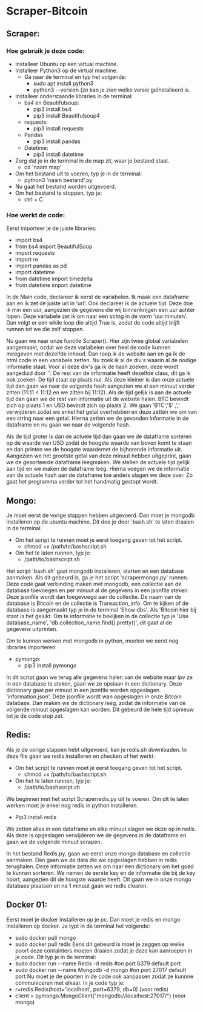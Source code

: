 # Scraper-Bitcoin
## Scraper:

### Hoe gebruik je deze code:
- Installeer Ubuntu op een virtual machine.
- Installeer Python3 op de virtual machine.
  - Ga naar de terminal en typ het volgende:
    - sudo apt install python3
    - python3 --version (zo kan je zien welke versie geïnstalleerd is.
- Installeer onderstaande libraries in de terminal:
  - bs4 en Beautifulsoup:
    - pip3 install bs4
    - pip3 install Beautifulsoup4
  - requests:
    - pip3 install requests
  - Pandas
    - pip3 install pandas
  - Datetime:
    - pip3 install datetime
 - Zorg dat je in de terminal in de map zit, waar je bestand staat.
    - cd 'naam map'
 - Om het bestand uit te voeren, typ je in de terminal:
    - python3 'naam bestand'.py
 - Nu gaat het bestand worden uitgevoerd.
 - Om het bestand te stoppen, typ je:
    -  ctrl + C

### Hoe werkt de code:
Eerst importeer je de juiste libraries:
  - import bs4
  - from bs4 import BeautifulSoup
  - import requests
  - import re
  - import pandas as pd
  - import datetime
  - from datetime import timedelta
  - from datetime import datetime

In de Main code, declareer ik eerst de variabelen. Ik maak een dataframe aan en ik zet de juiste url in 'url'. Ook declareer ik de actuele tijd. Deze doe ik min een uur, aangezien de gegevens die wij binnenkrijgen een uur achter lopen. Deze variabele zet ik om naar een string in de vorm 'uur:minuten'. Dan volgt er een while loop die altijd True is, zodat de code altijd blijft runnen tot we die zelf stoppen.

Nu gaan we naar onze functie Scraper(). Hier zijn twee global variabelen aangemaakt, ozdat we deze variabelen over heel de code kunnen meegeven met dezelfde inhoud. Dan roep ik de website aan en ga ik de html code in een variabele zetten. Nu zoek ik al de div's waarin al de nodige informatie staat. Voor al deze div's ga ik de hash zoeken, deze wordt aangeduid door '<a>'. De rest van de informatie heeft dezelfde class, dit ga ik ook zoeken. De tijd staat op plaats nul. Als deze kleiner is dan onze actuele tijd dan gaan we naar de volgende hash aangezien we al een minuut verder zitten (11:11 < 11:12 en we zitten bij 11:12). Als de tijd gelijk is aan de actuele tijd dan gaan we de rest van informatie uit de website halen. BTC bevindt zich op plaats 1 en USD bevindt zich op plaats 2. We gaan 'BTC','$' ,',' verwijderen zodat we enkel het getal overhebben en deze zetten we om van een string naar een getal. Hierna zetten we de gevonden informatie in de dataframe en nu gaan we naar de volgende hash.

Als de tijd groter is dan de actuele tijd dan gaan we de dataframe sorteren op de waarde van USD zodat de hoogste waarde van boven komt te staan en dan printen we de hoogste waardemet de bijhorende informatie uit. Aangezien we het grootste getal van deze minuut hebben uitgeprint, gaan we de gesorteerde dataframe leegmaken. We stellen de actuele tijd gelijk aan tijd en we maken de dataframe leeg. Hierna voegen we de informatie van de actuele hash aan de dataframe toe anders slagen we deze over. Zo gaat het programma verder tot het handmatig gestopt wordt.

## Mongo:

Je moet eerst de vorige stappen hebben uitgevoerd. Dan moet je mongodb installeren op de ubuntu machine. Dit doe je door 'bash.sh' te laten draaien in de terminal.
  - Om het script te runnen moet je eerst toegang geven tot het script.
    - chmod +x /path/to/bashscript.sh
  - Om het te laten runnen, typ je:
    - /path/to/bashscript.sh
  
Het script 'bash.sh' gaat mongodb installeren, starten en een database aanmaken. Als dit gebeurd is, ga je het script 'scrapermongo.py' runnen. Deze code gaat verbinding maken met mongodb, een collectie aan de database toevoegen en per minuut al de gegevens in een jsonfile steken. Deze jsonfile wordt dan toegevoegd aan de collectie. De naam van de database is Bitcoin en de collectie is Transaction_info. Om te kijken of de database is aangemaakt typ je in de terminal 'Show dbs'. Als 'Bitcoin hier bij staat is het gelukt. Om te informatie te bekijken in de collectie typ je 'Use database_name', 'db.collection_name.find().pretty()', dit gaat al de gegevens uitprinten.

Om te kunnen werken met mongodb in python, moeten we eerst nog libraries importeren.
  - pymongo:
    - pip3 install pymongo

In dit script gaan we terug alle gegevens halen van de website maar ipv ze in een database te steken, gaan we ze opslaan in een dictionary. Deze dictionary gaat per minuut in een jsonfile worden opgeslagen 'information.json'. Deze jsonfile wordt wan opgeslagen in onze Bitcoin database. Dan maken we de dictionary leeg, zodat de informatie van de volgende minuut opgeslagen kan worden. Dit gebeurd de hele tijd opnieuw tot je de code stop zet.

## Redis:
Als je de vorige stappen hebt uitgevoerd, kan je redis.sh downloaden. In deze file gaan we redis installeren en checken of het werkt.
  - Om het script te runnen moet je eerst toegang geven tot het script.
    - chmod +x /path/to/bashscript.sh
  - Om het te laten runnen, typ je:
    - /path/to/bashscript.sh
 
 We beginnen met het script Scraperredis.py uit te voeren. Om dit te laten werken moet je enkel nog redis in python installeren.
  - Pip3 install redis

We zetten alles in een dataframe en elke minuut slagen we deze op in redis. Als deze is opgeslagen verwijderen we de gegevens in de dataframe en gaan we de volgende minuut scrapen.

In het bestand Redis.py, gaan we eerst onze mongo database en collectie aanmaken. Dan gaan we de data die we opgeslagen hebben in redis terughalen. Deze informatie zetten we om naar een dictionary om het goed te kunnen sorteren. We nemen de eerste key en de informatie die bij de key hoort, aangezien dit de hoogste waarde heeft. Dit gaan we in onze mongo database plaatsen en na 1 minuut gaan we redis clearen.

## Docker 01:
Eerst moet je docker installeren op je pc. Dan moet je redis en mongo installeren op docker. Je typt in de terminal het volgende:
  - sudo docker pull mongo
  - sudo docker pull redis
Eens dit gebeurd is moet je zeggen op welke poort deze containters moeten draaien zodat je deze kan aanroepen in je code. Dit typ je in de terminal:
  - sudo docker run --name Redis -d redis #on port 6379 default port
  - sudo docker run --name Mongodb -d mongo #on port 27017 default port
Nu moet je de poorten in de code ook aanpassen zodat ze kunnne communiceren met elkaar. In je code typ je:
  - r=redis.Redis(host='localhost', port=6379, db=0) (voor redis) 
  - client = pymongo.MongoClient("mongodb://localhost:27017/") (voor mongo)
